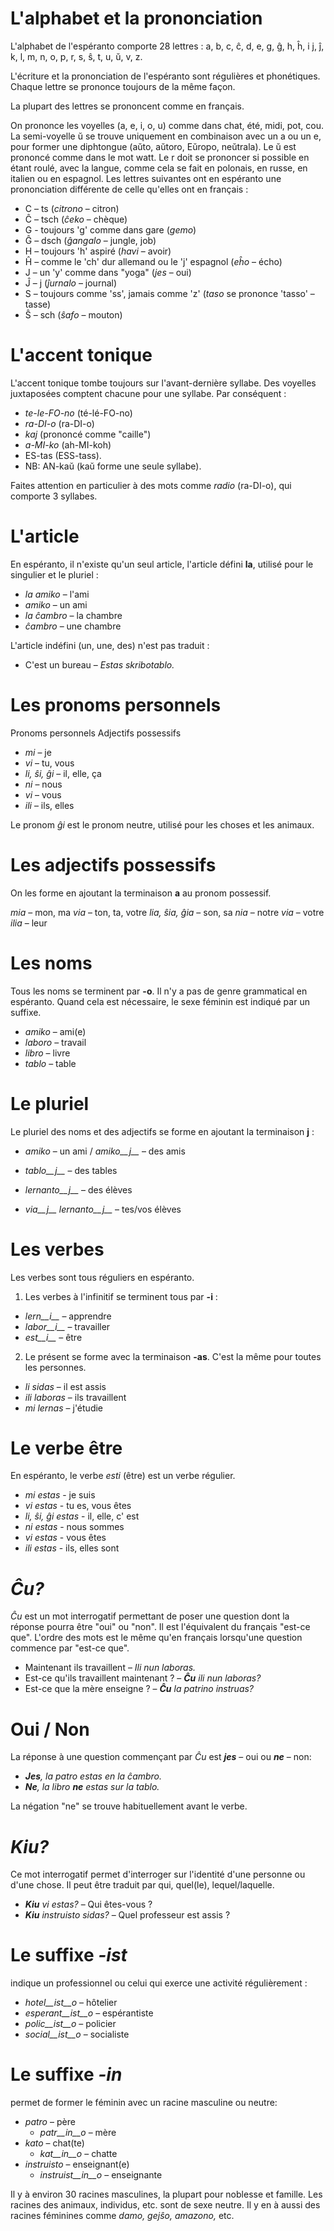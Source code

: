 # L'alphabet et la prononciation

L'alphabet de l'espéranto comporte 28 lettres : a, b, c, ĉ, d, e, g, ĝ, h, ĥ, i j, ĵ, k, l, m, n, o, p, r, s, ŝ, t, u, ŭ, v, z.

L'écriture et la prononciation de l'espéranto sont régulières et phonétiques. Chaque lettre se prononce toujours de la même façon.

La plupart des lettres se prononcent comme en français.

On prononce les voyelles (a, e, i, o, u) comme dans chat, été, midi, pot, cou. La semi-voyelle ŭ se trouve uniquement en combinaison avec un a ou un e, pour former une diphtongue (aŭto, aŭtoro, Eŭropo, neŭtrala). Le ŭ est prononcé comme dans le mot watt. Le r doit se prononcer si possible en étant roulé, avec la langue, comme cela se fait en polonais, en russe, en italien ou en espagnol. Les lettres suivantes ont en espéranto une prononciation différente de celle qu'elles ont en français : 

- C – ts (*citrono* – citron)
- Ĉ – tsch (*ĉeko* – chèque)
- G - toujours 'g' comme dans gare (*gemo*)
- Ĝ – dsch (*ĝangalo* – jungle, job)
- H – toujours 'h' aspiré (*havi* – avoir)
- Ĥ – comme le 'ch' dur allemand ou le 'j' espagnol (*eĥo* – écho)
- J – un 'y' comme dans "yoga" (*jes* – oui)
- Ĵ – j (*ĵurnalo* – journal)
- S – toujours comme 'ss', jamais comme 'z' (*taso* se prononce 'tasso' – tasse)
- Ŝ – sch (*ŝafo* – mouton)


# L'accent tonique

L'accent tonique tombe toujours sur l'avant-dernière syllabe. Des voyelles juxtaposées comptent chacune pour une syllabe. Par conséquent : 
  
- *te-le-FO-no* (té-lé-FO-no)
- *ra-DI-o* (ra-DI-o)
- *kaj* (prononcé comme "caille")
- *a-MI-ko* (ah-MI-koh)
- ES-tas (ESS-tass).
- NB: AN-kaŭ (kaŭ forme une seule syllabe).

Faites attention en particulier à des mots comme *radio* (ra-DI-o), qui comporte 3 syllabes.

# L'article

En espéranto, il n'existe qu'un seul article, l'article défini __la__, utilisé pour le singulier et le pluriel :

- *la amiko*  – l'ami
- *amiko* – un ami
- *la ĉambro*  – la chambre
- *ĉambro*  – une chambre

L'article indéfini (un, une, des) n'est pas traduit : 

- C'est un bureau – *Estas skribotablo.*

# Les pronoms personnels

Pronoms personnels	 Adjectifs possessifs

- *mi*         – je         
- *vi*         – tu, vous   
- *li, ŝi, ĝi* – il, elle, ça    
- *ni*         – nous        
- *vi*         – vous        
- *ili*        – ils, elles  

Le pronom *ĝi* est le pronom neutre, utilisé pour les choses et les animaux.

# Les adjectifs possessifs

On les forme en ajoutant la terminaison __a__ au pronom possessif.

*mia*     – mon, ma
*via*     – ton, ta, votre
*lia, ŝia, ĝia* – son, sa
*nia*     – notre
*via*     – votre
*ilia*    – leur

# Les noms

Tous les noms se terminent par __-o__. Il n'y a pas de genre grammatical en espéranto. Quand cela est nécessaire, le sexe féminin est indiqué par un suffixe.

  - *amiko* – ami(e)
  - *laboro* – travail
  - *libro* – livre
  - *tablo* – table
  
# Le pluriel

Le pluriel des noms et des adjectifs se forme en ajoutant la terminaison __j__ :
  
- *amiko* – un ami /  *amiko__j__* – des amis

- *tablo__j__* – des tables
- *lernanto__j__* – des élèves
- *via__j__ lernanto__j__* – tes/vos élèves

# Les verbes

Les verbes sont tous réguliers en espéranto.

1. Les verbes à l'infinitif se terminent tous par __-i__ :

- *lern__i__* – apprendre
- *labor__i__* – travailler
- *est__i__* – être
   
2. Le présent se forme avec la terminaison __-as__. C'est la même pour toutes les personnes.

- *li sidas* – il est assis
- *ili laboras* – ils travaillent
- *mi lernas* – j'étudie
 
# Le verbe être

En espéranto, le verbe *esti* (être) est un verbe régulier.

- *mi estas*  - je suis
- *vi estas* - tu es, vous êtes
- *li, ŝi, ĝi estas* - il, elle, c' est
- *ni estas* - nous sommes
- *vi estas* - vous êtes
- *ili estas* - ils, elles sont

  
# *Ĉu?*

*Ĉu* est un mot interrogatif permettant de poser une question dont la réponse pourra être "oui" ou "non". Il est l'équivalent du français "est-ce que". L'ordre des mots est le même qu'en français lorsqu'une question commence par "est-ce que".

- Maintenant ils travaillent – *Ili nun laboras.*
- Est-ce qu'ils travaillent maintenant ? – *__Ĉu__ ili nun laboras?*
- Est-ce que la mère enseigne ? – *__Ĉu__ la patrino instruas?*

# Oui / Non

La réponse à une question commençant par *Ĉu* est *__jes__* – oui ou *__ne__* – non:

- *__Jes__, la patro estas en la ĉambro.*
- *__Ne__, la libro __ne__ estas sur la tablo.*

La négation "ne" se trouve habituellement avant le verbe.


# *Kiu?*

Ce mot interrogatif permet d'interroger sur l'identité d'une personne ou d'une chose. Il peut être traduit par qui, quel(le), lequel/laquelle.

- *__Kiu__ vi estas?* – Qui êtes-vous ?
- *__Kiu__ instruisto sidas?* – Quel professeur est assis ?

# Le suffixe *-ist*

indique un professionnel ou celui qui exerce une activité régulièrement :

- *hotel__ist__o* – hôtelier
- *esperant__ist__o* – espérantiste
- *polic__ist__o* – policier
- *social__ist__o* – socialiste

# Le suffixe *-in*

permet de former le féminin avec un racine masculine ou neutre:

- *patro* – père
    - *patr__in__o* – mère
- *kato* – chat(te)
    - *kat__in__o* – chatte
- *instruisto* – enseignant(e)
    - *instruist__in__o* – enseignante

Il y à environ 30 racines masculines, la plupart pour noblesse et famille. Les racines des animaux, individus, etc. sont de sexe neutre. Il y en à aussi des racines féminines comme *damo, gejŝo, amazono,* etc.









